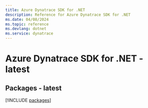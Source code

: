 ```yaml
---
title: Azure Dynatrace SDK for .NET
description: Reference for Azure Dynatrace SDK for .NET
ms.date: 04/08/2024
ms.topic: reference
ms.devlang: dotnet
ms.service: dynatrace
---
```

# Azure Dynatrace SDK for .NET - latest
## Packages - latest
[!INCLUDE [packages](dynatrace-index.md)]